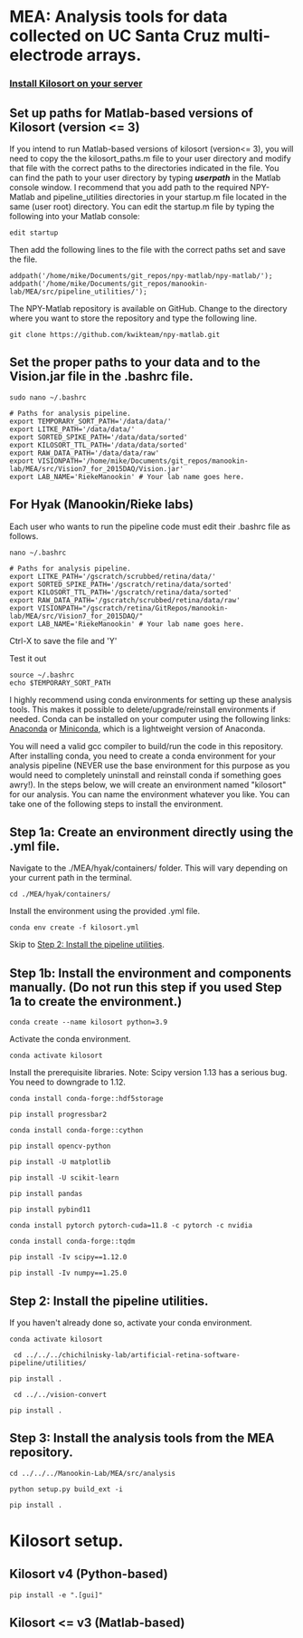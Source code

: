 # MEA: Analysis tools for data collected on UC Santa Cruz multi-electrode arrays.

### [Install Kilosort on your server](KilosortConfig.md)

## Set up paths for Matlab-based versions of Kilosort (version <= 3)
If you intend to run Matlab-based versions of kilosort (version<= 3), you will need to copy the the kilosort_paths.m file to your user directory and modify that file with the correct paths to the directories indicated in the file. You can find the path to your user directory by typing ***userpath*** in the Matlab console window. I recommend that you add path to the required NPY-Matlab and pipeline_utilities directories in your startup.m file located in the same (user root) directory. You can edit the startup.m file by typing the following into your Matlab console:

```console
edit startup
```

Then add the following lines to the file with the correct paths set and save the file.

```console
addpath('/home/mike/Documents/git_repos/npy-matlab/npy-matlab/');
addpath('/home/mike/Documents/git_repos/manookin-lab/MEA/src/pipeline_utilities/');
```

The NPY-Matlab repository is available on GitHub. Change to the directory where you want to store the repository and type the following line.

```console
git clone https://github.com/kwikteam/npy-matlab.git
```


## Set the proper paths to your data and to the Vision.jar file in the .bashrc file.
```console
sudo nano ~/.bashrc

# Paths for analysis pipeline.
export TEMPORARY_SORT_PATH='/data/data/'
export LITKE_PATH='/data/data/'
export SORTED_SPIKE_PATH='/data/data/sorted'
export KILOSORT_TTL_PATH='/data/data/sorted'
export RAW_DATA_PATH='/data/data/raw'
export VISIONPATH='/home/mike/Documents/git_repos/manookin-lab/MEA/src/Vision7_for_2015DAQ/Vision.jar'
export LAB_NAME='RiekeManookin' # Your lab name goes here.
```

## For Hyak (Manookin/Rieke labs)
Each user who wants to run the pipeline code must edit their .bashrc file as follows.
```console
nano ~/.bashrc

# Paths for analysis pipeline.
export LITKE_PATH='/gscratch/scrubbed/retina/data/'
export SORTED_SPIKE_PATH='/gscratch/retina/data/sorted'
export KILOSORT_TTL_PATH='/gscratch/retina/data/sorted'
export RAW_DATA_PATH='/gscratch/scrubbed/retina/data/raw'
export VISIONPATH="/gscratch/retina/GitRepos/manookin-lab/MEA/src/Vision7_for_2015DAQ/"
export LAB_NAME='RiekeManookin' # Your lab name goes here.
```


Ctrl-X to save the file and 'Y'

Test it out
```console
source ~/.bashrc
echo $TEMPORARY_SORT_PATH
```


I highly recommend using conda environments for setting up these analysis tools. This makes it possible to delete/upgrade/reinstall environments if needed. Conda can be installed on your computer using the following links: [Anaconda](https://docs.anaconda.com/free/anaconda/install/mac-os/) or [Miniconda](https://conda.io/projects/conda/en/latest/user-guide/install/macos.html), which is a lightweight version of Anaconda.

You will need a valid gcc compiler to build/run the code in this repository. After installing conda, you need to create a conda environment for your analysis pipeline (NEVER use the base environment for this purpose as you would need to completely uninstall and reinstall conda if something goes awry!). In the steps below, we will create an environment named "kilosort" for our analysis. You can name the environment whatever you like. You can take one of the following steps to install the environment.

## Step 1a: Create an environment directly using the .yml file.
Navigate to the ./MEA/hyak/containers/ folder. This will vary depending on your current path in the terminal.
```console
cd ./MEA/hyak/containers/
```

Install the environment using the provided .yml file.
```console
conda env create -f kilosort.yml
```

Skip to [Step 2: Install the pipeline utilities](#step-2-install-the-pipeline-utilities).

## Step 1b: Install the environment and components manually. (Do not run this step if you used Step 1a to create the environment.)
```console
conda create --name kilosort python=3.9
```

Activate the conda environment.
```console
conda activate kilosort
```

Install the prerequisite libraries. 
Note: Scipy version 1.13 has a serious bug. You need to downgrade to 1.12.

```console
conda install conda-forge::hdf5storage
```
```console
pip install progressbar2
```
```console
conda install conda-forge::cython
```
```console
pip install opencv-python
```
```console
pip install -U matplotlib
```
```console
pip install -U scikit-learn
```
```console
pip install pandas
```
```console
pip install pybind11
```
```console
conda install pytorch pytorch-cuda=11.8 -c pytorch -c nvidia
```
```console
conda install conda-forge::tqdm
```
```console
pip install -Iv scipy==1.12.0
```
```console
pip install -Iv numpy==1.25.0
```

## Step 2: Install the pipeline utilities.
If you haven't already done so, activate your conda environment.

```console
conda activate kilosort
```

```console
 cd ../../../chichilnisky-lab/artificial-retina-software-pipeline/utilities/
```
 ```console
 pip install .
```

```console
 cd ../../vision-convert
```
 ```console
 pip install .
```

## Step 3: Install the analysis tools from the MEA repository.
```console
cd ../../../Manookin-Lab/MEA/src/analysis
```
```console
python setup.py build_ext -i
```
```console
pip install .
```

# Kilosort setup.

## Kilosort v4 (Python-based)

```console
pip install -e ".[gui]"
```

## Kilosort <= v3 (Matlab-based)

